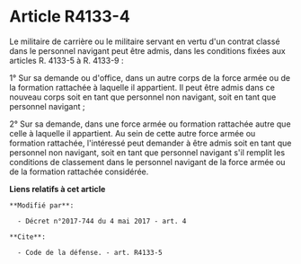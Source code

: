 # Article R4133-4

Le militaire de carrière ou le militaire servant en vertu d'un contrat classé dans le personnel navigant peut être admis,
dans les conditions fixées aux articles R. 4133-5 à R. 4133-9 :

1° Sur sa demande ou d'office, dans un autre corps de la force armée ou de la formation rattachée à laquelle il appartient.
Il peut être admis dans ce nouveau corps soit en tant que personnel non navigant, soit en tant que personnel navigant ;

2° Sur sa demande, dans une force armée ou formation rattachée autre que celle à laquelle il appartient. Au sein de cette
autre force armée ou formation rattachée, l'intéressé peut demander à être admis soit en tant que personnel non navigant,
soit en tant que personnel navigant s'il remplit les conditions de classement dans le personnel navigant de la force armée ou
de la formation rattachée considérée.

**Liens relatifs à cet article**

	**Modifié par**:

	  - Décret n°2017-744 du 4 mai 2017 - art. 4

	**Cite**:

	  - Code de la défense. - art. R4133-5
